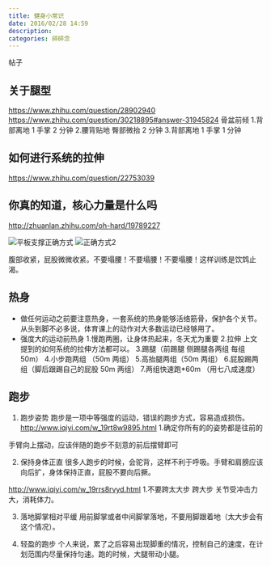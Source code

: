 ```yaml
---
title: 健身小常识
date: 2016/02/28 14:59
description:
categories: 碎碎念
---
```


帖子

## 关于腿型

https://www.zhihu.com/question/28902940
https://www.zhihu.com/question/30218895#answer-31945824
骨盆前倾 1.背部离地 1 手掌 2 分钟 2.腰背贴地 臀部微抬 2 分钟 3.背部离地 1 手掌 1 分钟

## 如何进行系统的拉伸

https://www.zhihu.com/question/22753039

## 你真的知道，核心力量是什么吗

http://zhuanlan.zhihu.com/oh-hard/19789227

![平板支撑正确方式](http://images.scar.site/20220223003051.png)
![正确方式2](http://images.scar.site/20220223003105.png)

腹部收紧，屁股微微收紧。不要塌腰！不要塌腰！不要塌腰！这样训练是饮鸩止渴。

## 热身

- 做任何运动之前要注意热身，一套系统的热身能够活络筋骨，保护各个关节。 从头到脚不必多说，体育课上的动作对大多数运动已经够用了。
- 强度大的运动前热身 1.慢跑两圈，让身体热起来，冬天尤为重要 2.拉伸 上文提到的如何系统的拉伸方法都可以。 3.踢腿（前踢腿 侧踢腿各两组 每组 50m） 4.小步跑两组 （50m 两组） 5.高抬腿两组（50m 两组） 6.屁股踢两组（脚后跟踢自己的屁股 50m 两组） 7.两组快速跑\*60m （用七八成速度）

## 跑步

1. 跑步姿势 跑步是一项中等强度的运动，错误的跑步方式，容易造成损伤。
   http://www.iqiyi.com/w_19rt8w9895.html 1.确定你所有的的姿势都是往前的

手臂向上摆动，应该伴随的跑步不刻意的前后摆臂即可

2. 保持身体正直
   很多人跑步的时候，会驼背，这样不利于呼吸。手臂和肩膀应该向后扩，身体保持正直，屁股不要向后撅。

http://www.iqiyi.com/w_19rrs8rvyd.html 1.不要跨太大步
跨大步 关节受冲击力大，消耗体力。

3. 落地脚掌相对平缓
   用前脚掌或者中间脚掌落地，不要用脚跟着地（太大步会有这个情况）。

4. 轻盈的跑步
   个人来说，累了之后容易出现脚重的情况，控制自己的速度，在计划范围内尽量保持匀速。跑的时候，大腿带动小腿。
